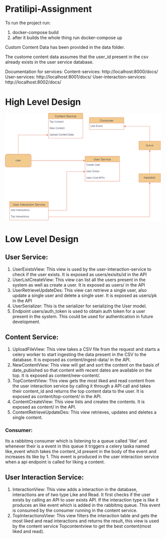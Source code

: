 # Pratilipi-Assignment

To run the project run:

1) docker-compose build
2) after it builds the whole thing run docker-compose up


Custom Content Data has been provided in the data folder.

The custome content data assumes that the user_id present in the csv already exists in the user service database.

Documentation for services:
Content-services: http://localhost:8000/docs/
User-services: http://localhost:8001/docs/
User-interaction-services: http://localhost:8002/docs/


# High Level Design

![](design/HLD.png)



# Low Level Design

## User Service:
  1) UserExistsView: This view is used by the user-interaction-service to check if the user exists. It is exposed as users/exisits/id in the API
  2) UserListCreateView: This view can list all the users present in the system as well as create a user. It is exposed as users/ in the API
  3) UserRetrieveUpdateDes: This view can retrieve a single user, also update a single user and delete a single user. It is exposed as users/pk in the API
  4) UserSerializer: This is the serializer for serializing the User model.
  5) Endpoint users/auth_token is used to obtain auth token for a user present in the system. This could be used for authentication in future development.

## Content Service:
  1) UploadFileView: This view takes a CSV file from the request and starts a celery worker to start ingesting the data present in the CSV to the database. 
  It is exposed as content/ingest-data/ in the API.
  2) NewContentView: This view will get and sort the content on the basis of date_pubished so that content with recent dates are available on the top.
  It is exposed as content/new-content/.
  3) TopContentView: This view gets the most liked and read content from the user interaction service by calling it through a API call and takes their content_id and 
    returns the top content data to the user. It is exposed as content/top-content/ in the API.
  4) ContentCreateView: This view lists and creates the contents. It is exposed as content/ in the API.
  5) ContentRetrieveUpdateDes: This view retrieves, updates and deletes a single content.


### Consumer:
   Its a rabbitmq consumer which is listening to a queue called 'like' and whenever their is a event in this queue it triggers a celery taska named like_event which takes the content_id present in the body of the event and increases its like by 1. This event is produced in the user interaction service when a api endpoint is called for liking a content.


## User Interaction Service:
   1) InteractionView: This view adds a interaction in the database, interactions are of two type Like and Read. It first checks if the user exists by calling an API to user exists API. If the interaction type is like it produces an like event which is added in the rabbitmq queue. This event is consumed by the consumer running in the content service.
   2) TopInteractionsView: This view filters the interaction table and gets the most liked and read interactions and returns the result, this view is used by the content service Topcontentview to get the best content(most liked and read).
    
